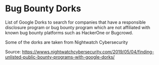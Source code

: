 # Bug Bounty Dorks
List of Google Dorks to search for companies that have a responsible disclosure program or bug bounty program which are not affiliated with known bug bounty platforms such as HackerOne or Bugcrowd.


Some of the dorks are taken from Nightwatch Cybersecurity

Source: https://wwws.nightwatchcybersecurity.com/2019/05/04/finding-unlisted-public-bounty-programs-with-google-dorks/
